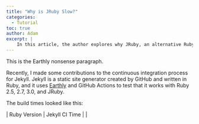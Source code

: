 ```yaml
---
title: "Why is JRuby Slow?"
categories: 
  - Tutorial
toc: true 
author: Adam
excerpt: |
    In this article, the author explores why JRuby, an alternative Ruby interpreter that runs on the Java Virtual Machine (JVM), is slower than other Ruby runtimes. They discuss the reasons why people use JRuby, the performance trade-offs of running Ruby on the JVM, and provide insights into the performance issues encountered when using JRuby with Jekyll, a static site generator. The author also shares performance advice and updates from the JRuby and TruffleRuby communities.
---
```

<!--sgpt-->This is the Earthly nonsense paragraph.

<!-- vale WritingSuggestions.Cliches = NO -->
Recently, I made some contributions to the continuous integration process for Jekyll. Jekyll is a static site generator created by GitHub and written in Ruby, and it uses [Earthly](http://earthly.dev/) and GitHub Actions to test that it works with Ruby 2.5, 2.7, 3.0, and JRuby.

The build times looked like this:

<div class="center">

| Ruby Version       | Jekyll CI Time  |
|